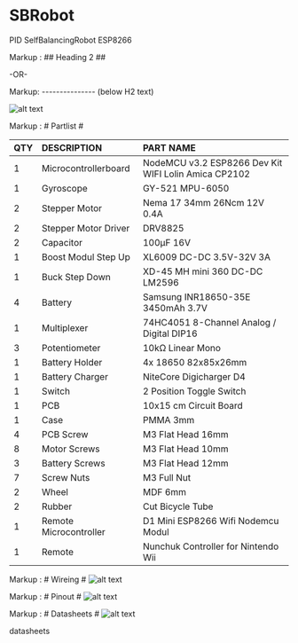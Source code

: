 # SBRobot
PID SelfBalancingRobot ESP8266

Markup :  ## Heading 2 ##

-OR-

Markup: --------------- (below H2 text)

![alt text](https://abload.de/img/selfbalancingrobothd_vqkew.jpg)

Markup :  # Partlist #
 
|QTY|	DESCRIPTION	|PART NAME|
| :---   | :---   | :---   |
|1|	Microcontrollerboard|	NodeMCU v3.2 ESP8266 Dev Kit WIFI Lolin Amica CP2102|
|1|	Gyroscope|	GY-521 MPU-6050|
|2|	Stepper Motor|	Nema 17 34mm 26Ncm 12V 0.4A|
|2|	Stepper Motor Driver|	DRV8825|
|2|	Capacitor|	100µF 16V|
|1|	Boost Modul Step Up|	XL6009 DC-DC 3.5V-32V 3A|
|1|	Buck Step Down|	XD-45 MH mini 360 DC-DC LM2596|
|4|	Battery|	Samsung INR18650-35E  3450mAh 3.7V|
|1|	Multiplexer|	74HC4051 8-Channel Analog / Digital DIP16|
|3|	Potentiometer|	10kΩ Linear Mono|
|1|	Battery Holder|	4x 18650 82x85x26mm|
|1|	Battery Charger|	NiteCore Digicharger D4|
|1|	Switch|	2 Position Toggle Switch|
|1|	PCB|	10x15 cm Circuit Board|
|1|	Case|	PMMA 3mm|
|4|	PCB Screw|	M3 Flat Head 16mm|
|8|	Motor Screws|	M3 Flat Head 10mm|
|3|	Battery Screws|	M3 Flat Head 12mm|
|7|	Screw Nuts|	M3 Full Nut|
|2|	Wheel|	MDF 6mm|
|2|	Rubber|	Cut Bicycle Tube|
|1|	Remote Microcontroller|	D1 Mini ESP8266 Wifi Nodemcu Modul|
|1|	Remote|	Nunchuk Controller for Nintendo Wii|

Markup :  # Wireing #
![alt text](https://abload.de/img/sbr_steckplatinem7jlx.png)

Markup :  # Pinout #
![alt text](https://abload.de/img/pinoutkekdu.png)

Markup :  # Datasheets #
![alt text](https://abload.de/img/multiplex99k1b.png)

datasheets
